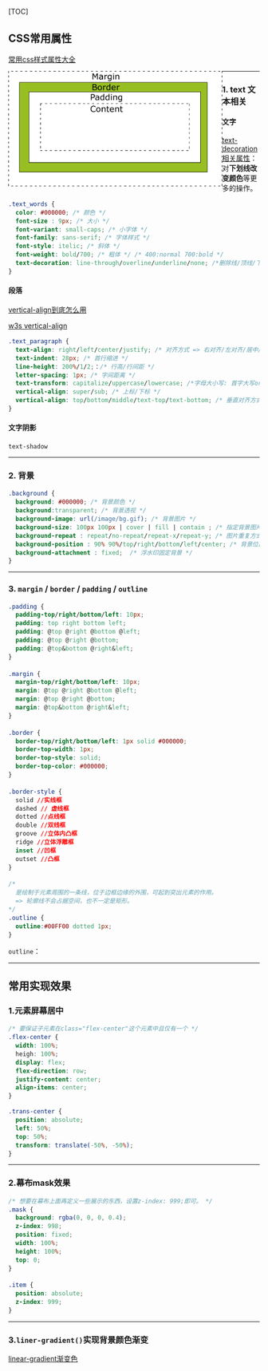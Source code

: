 [TOC]

## CSS常用属性

[常用css样式属性大全](https://www.cnblogs.com/zhaoyingblog/p/8342739.html)

<img src="./images/W3C.png" alt="CSS box-model." style="zoom:80%;" align="left"/>

****

### 1. text 文本相关

#### 文字

[text-decoration相关属性](https://developer.mozilla.org/en-US/docs/Web/CSS/text-underline-offset)：对**下划线改变颜色**等更多的操作。

``` css
.text_words {
  color: #000000; /* 颜色 */
  font-size : 9px; /* 大小 */
  font-variant: small-caps; /* 小字体 */
  font-family: sans-serif; /* 字体样式 */
  font-style: itelic; /* 斜体 */
  font-weight: bold/700; /* 粗体 */ /* 400:normal 700:bold */
  text-decoration: line-through/overline/underline/none; /*删除线/顶线/下划线/去除链接下划线 */
}
```

#### 段落

[vertical-align到底怎么用](https://www.jianshu.com/p/ce7e4a997a2c)

[w3s vertical-align](https://www.w3school.com.cn/tiy/t.asp?f=csse_vertical-align)

```css
.text_paragraph {
  text-align: right/left/center/justify; /* 对齐方式 => 右对齐/左对齐/居中/平铺 */
  text-indent: 28px; /* 首行缩进 */
  line-height: 200%/1/2;：/* 行高/行间距 */
  letter-spacing: 1px; /* 字间距离 */
  text-transform: capitalize/uppercase/lowercase; /*字母大小写: 首字大写or全大/小写 */ 
  vertical-align: super/sub; /* 上标/下标 */
  vertical-align: top/bottom/middle/text-top/text-bottom; /* 垂直对齐方式 */
}
```

#### 文字阴影

`text-shadow`

****

### 2. 背景

```css
.background {
  background: #000000; /* 背景颜色 */
  background:transparent; /* 背景透视 */
  background-image: url(/image/bg.gif); /* 背景图片 */ 
  background-size: 100px 100px | cover | fill | contain ; /* 指定背景图片的大小 */
  background-repeat : repeat/no-repeat/repeat-x/repeat-y; /* 图片重复方式 */
  background-position : 90% 90%/top/right/bottom/left/center; /* 背景位置 */
  background-attachment : fixed;  /* 浮水印固定背景 */
}
```

****

### 3. `margin` / `border` / `padding` / `outline`

```css
.padding {
  padding-top/right/bottom/left: 10px;
  padding: top right bottom left;
  padding: @top @right @bottom @left;
  padding: @top @right @bottom;
  padding: @top&bottom @right&left;
}

.margin {
  margin-top/right/bottom/left: 10px;
  margin: @top @right @bottom @left;
  margin: @top @right @bottom;
  margin: @top&bottom @right&left;
}

.border {
  border-top/right/bottom/left: 1px solid #000000;
  border-top-width: 1px;
  border-top-style: solid;
  border-top-color: #000000;
}

.border-style {
  solid //实线框
  dashed // 虚线框
  dotted //点线框
  double //双线框
  groove //立体内凸框
  ridge //立体浮雕框
  inset //凹框
  outset //凸框
}

/* 
  是绘制于元素周围的一条线，位于边框边缘的外围，可起到突出元素的作用。
  => 轮廓线不会占据空间，也不一定是矩形。
*/
.outline {
  outline:#00FF00 dotted 1px;
}
```

`outline`：

****

## 常用实现效果

### 1.元素屏幕居中

```css
/* 要保证子元素在class="flex-center"这个元素中且仅有一个 */
.flex-center {
  width: 100%;
  heigh: 100%;
  display: flex;
  flex-direction: row;
  justify-content: center;
  align-items: center;
}
```

```css
.trans-center {
  position: absolute;
  left: 50%;
  top: 50%;
  transform: translate(-50%, -50%);
}
```

****

### 2.幕布mask效果

```css
/* 想要在幕布上面再定义一些展示的东西，设置z-index: 999;即可。 */
.mask {
  background: rgba(0, 0, 0, 0.4);
  z-index: 998;
  position: fixed;
  width: 100%;
  height: 100%;
  top: 0;
}

.item {
  position: absolute;
  z-index: 999;
}
```

****

### 3.`liner-gradient()`实现背景颜色渐变

[linear-gradient渐变色](https://www.runoob.com/cssref/func-linear-gradient.html)



